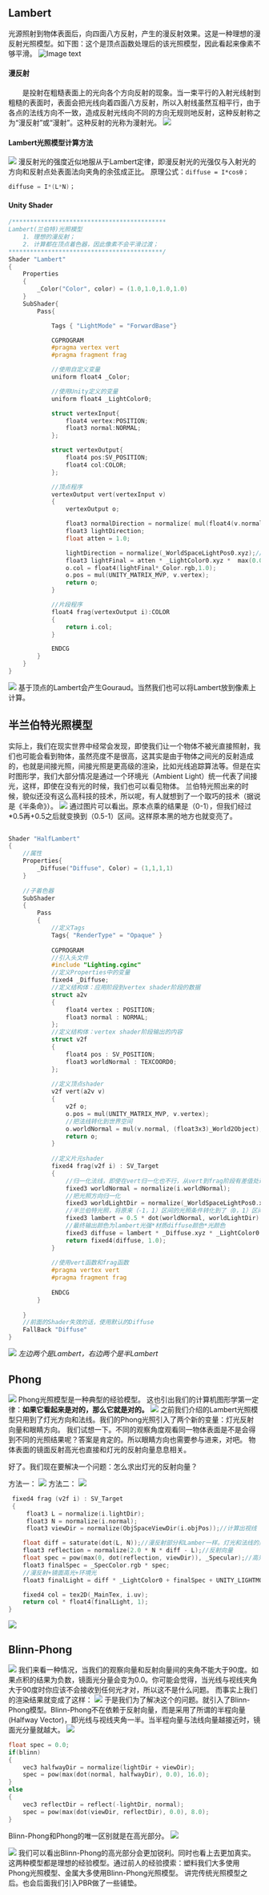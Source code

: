 ## Lambert
光源照射到物体表面后，向四面八方反射，产生的漫反射效果。这是一种理想的漫反射光照模型。如下图：这个是顶点函数处理后的该光照模型，因此看起来像素不够平滑。
![Image text](https://github.com/506638093/Tutorial/Rendering/Textures/attach_165b31650ebc66f2.png)
####  漫反射
　　是投射在粗糙表面上的光向各个方向反射的现象。当一束平行的入射光线射到粗糙的表面时，表面会把光线向着四面八方反射，所以入射线虽然互相平行，由于各点的法线方向不一致，造成反射光线向不同的方向无规则地反射，这种反射称之为“漫反射”或“漫射”。这种反射的光称为漫射光。
  ![](/uploads/blog/202101/attach_165b3196ef7f9a99.png)

#### Lambert光照模型计算方法
![](/uploads/blog/202101/attach_165b31b776e91264.png)
漫反射光的强度近似地服从于Lambert定律，即漫反射光的光强仅与入射光的方向和反射点处表面法向夹角的余弦成正比。
原理公式：`diffuse = I*cosθ；`
```c
diffuse = I*(L*N)；
```
#### Unity Shader
```c
/*******************************************
Lambert(兰伯特)光照模型
    1. 理想的漫反射；
    2. 计算都在顶点着色器，因此像素不会平滑过渡；
*******************************************/
Shader "Lambert"
{
    Properties
    {
        _Color("Color", color) = (1.0,1.0,1.0,1.0)
    }
    SubShader{
        Pass{

            Tags { "LightMode" = "ForwardBase"}

            CGPROGRAM
            #pragma vertex vert
            #pragma fragment frag

            //使用自定义变量
            uniform float4 _Color;

            //使用Unity定义的变量
            uniform float4 _LightColor0;

            struct vertexInput{
                float4 vertex:POSITION;
                float3 normal:NORMAL;
            };

            struct vertexOutput{
                float4 pos:SV_POSITION;
                float4 col:COLOR;
            };

            //顶点程序
            vertexOutput vert(vertexInput v)
            {
                vertexOutput o;

                float3 normalDirection = normalize( mul(float4(v.normal,0.0),_World2Object).xyz);//将模型空间的法线转到世界空间
                float3 lightDirection;
                float atten = 1.0;

                lightDirection = normalize(_WorldSpaceLightPos0.xyz);//灯光方向
                float3 lightFinal = atten * _LightColor0.xyz *  max(0.0, dot(normalDirection,lightDirection));//计算兰伯特漫反射
                o.col = float4(lightFinal*_Color.rgb,1.0);
                o.pos = mul(UNITY_MATRIX_MVP, v.vertex);
                return o;
            }

            //片段程序
            float4 frag(vertexOutput i):COLOR
            {
                return i.col;
            }

            ENDCG
        }
    }
}
```
![](/uploads/blog/202101/attach_165bca749aa3fbd3.png)
基于顶点的Lambert会产生Gouraud。当然我们也可以将Lambert放到像素上计算。

## 半兰伯特光照模型
实际上，我们在现实世界中经常会发现，即使我们让一个物体不被光直接照射，我们也可能会看到物体，虽然亮度不是很高，这其实是由于物体之间光的反射造成的，也就是间接光照，间接光照是更高级的渲染，比如光线追踪算法等。但是在实时图形学，我们大部分情况是通过一个环境光（Ambient Light）统一代表了间接光，这样，即使在没有光的时候，我们也可以看见物体。
兰伯特光照出来的时候，貌似还没有这么高科技的技术，所以呢，有人就想到了一个取巧的技术（据说是《半条命》）。
![](/uploads/blog/202101/attach_165bcaac0fb4c373.png)
通过图片可以看出。原本点乘的结果是（0-1），但我们经过*0.5再+0.5之后就变换到（0.5-1）区间。这样原本黑的地方也就变亮了。
```c
 
Shader "HalfLambert"
{
	//属性
	Properties{
		_Diffuse("Diffuse", Color) = (1,1,1,1)
	}
 
	//子着色器	
	SubShader
	{
		Pass
		{
			//定义Tags
			Tags{ "RenderType" = "Opaque" }
 
			CGPROGRAM
			//引入头文件
			#include "Lighting.cginc"
			//定义Properties中的变量
			fixed4 _Diffuse;
			//定义结构体：应用阶段到vertex shader阶段的数据
			struct a2v
			{
				float4 vertex : POSITION;
				float3 normal : NORMAL;
			};
			//定义结构体：vertex shader阶段输出的内容
			struct v2f
			{
				float4 pos : SV_POSITION;
				float3 worldNormal : TEXCOORD0;
			};
 
			//定义顶点shader
			v2f vert(a2v v)
			{
				v2f o;
				o.pos = mul(UNITY_MATRIX_MVP, v.vertex);
				//把法线转化到世界空间
				o.worldNormal = mul(v.normal, (float3x3)_World2Object);
				return o;
			}
 
			//定义片元shader
			fixed4 frag(v2f i) : SV_Target
			{
				//归一化法线，即使在vert归一化也不行，从vert到frag阶段有差值处理，传入的法线方向并不是vertex shader直接传出的
				fixed3 worldNormal = normalize(i.worldNormal);
				//把光照方向归一化
				fixed3 worldLightDir = normalize(_WorldSpaceLightPos0.xyz);
				//半兰伯特光照，将原来（-1，1）区间的光照条件转化到了（0，1）区间，既保证了结果的正确，又整体提升了亮度，保证非受光面也能有光，而不是全黑
				fixed3 lambert = 0.5 * dot(worldNormal, worldLightDir) + 0.5;
				//最终输出颜色为lambert光强*材质diffuse颜色*光颜色
				fixed3 diffuse = lambert * _Diffuse.xyz * _LightColor0.xyz;
				return fixed4(diffuse, 1.0);
			}
 
			//使用vert函数和frag函数
			#pragma vertex vert
			#pragma fragment frag
 
			ENDCG
		}
 
	}
	//前面的Shader失效的话，使用默认的Diffuse
	FallBack "Diffuse"
}
```
![](/uploads/blog/202101/attach_165bcad6d27f4a97.png)
*左边两个是Lambert，右边两个是半Lambert*

## Phong
![](/uploads/blog/202101/attach_165bcb2ad279a498.png)
Phong光照模型是一种典型的经验模型。
这也引出我们的计算机图形学第一定律：**如果它看起来是对的，那么它就是对的。**
![](/uploads/blog/202101/attach_165bcb9fb9ad002d.png)
之前我们介绍的Lambert光照模型只用到了灯光方向和法线。我们的Phong光照引入了两个新的变量：灯光反射向量和眼睛方向。
我们试想一下。不同的观察角度观看同一物体表面是不是会得到不同的光照结果呢？答案是肯定的。所以眼睛方向也需要参与进来，对吧。
物体表面的镜面反射高光也直接和灯光的反射向量息息相关。

好了。我们现在要解决一个问题：怎么求出灯光的反射向量？

方法一：
![](/uploads/blog/202101/attach_165bcbf12592119f.png)
方法二：
![](/uploads/blog/202101/attach_165bcbf587f7da1b.png)

```c
 fixed4 frag (v2f i) : SV_Target
 {
	 float3 L = normalize(i.lightDir);
	 float3 N = normalize(i.normal);
	 float3 viewDir = normalize(ObjSpaceViewDir(i.objPos));//计算出视线

	float diff = saturate(dot(L, N));//漫反射部分和Lamber一样。灯光和法线的点乘
	float3 reflection = normalize(2.0 * N * diff - L);//反射向量
	float spec = pow(max(0, dot(reflection, viewDir)), _Specular);//高光部分，反射向量和眼睛向量的点乘
	float3 finalSpec = _SpecColor.rgb * spec;
	//漫反射+镜面高光+环境光
	float3 finalLight = diff * _LightColor0 + finalSpec + UNITY_LIGHTMODEL_AMBIENT;

	fixed4 col = tex2D(_MainTex, i.uv);
	return col * float4(finalLight, 1);
}
```
![](/uploads/blog/202101/attach_165bcc633d17da8d.png)

## Blinn-Phong
![](/uploads/blog/202101/attach_165bcc7ca186df6d.png)
我们来看一种情况，当我们的观察向量和反射向量间的夹角不能大于90度。如果点积的结果为负数，镜面光分量会变为0.0。你可能会觉得，当光线与视线夹角大于90度时你应该不会接收到任何光才对，所以这不是什么问题。
而事实上我们的渲染结果就变成了这样：
![](/uploads/blog/202101/attach_165bcc9f81e96446.png)
于是我们为了解决这个的问题。就引入了Blinn-Phong模型。Blinn-Phong不在依赖于反射向量，而是采用了所谓的半程向量(Halfway Vector)，即光线与视线夹角一半。当半程向量与法线向量越接近时，镜面光分量就越大。
![](/uploads/blog/202101/attach_165bccc1c6b4a235.png)
```c
float spec = 0.0;
if(blinn)
{
	vec3 halfwayDir = normalize(lightDir + viewDir);  
	spec = pow(max(dot(normal, halfwayDir), 0.0), 16.0);
}
else
{
	vec3 reflectDir = reflect(-lightDir, normal);
	spec = pow(max(dot(viewDir, reflectDir), 0.0), 8.0);
}
```
Blinn-Phong和Phong的唯一区别就是在高光部分。
![](/uploads/blog/202101/attach_165bccd67232ac9b.png)

![](/uploads/blog/202101/attach_165bcce0e2be2d3d.png)
我们可以看出Blinn-Phong的高光部分会更加锐利。同时也看上去更加真实。
这两种模型都是理想的经验模型。通过前人的经验摸索：塑料我们大多使用Phong光照模型、金属大多使用Blinn-Phong光照模型。
讲完传统光照模型之后。也会后面我们引入PBR做了一些铺垫。
